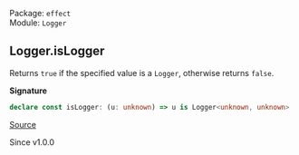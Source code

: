 Package: `effect`<br />
Module: `Logger`<br />

## Logger.isLogger

Returns `true` if the specified value is a `Logger`, otherwise returns `false`.

**Signature**

```ts
declare const isLogger: (u: unknown) => u is Logger<unknown, unknown>
```

[Source](https://github.com/Effect-TS/effect/tree/main/packages/effect/src/Logger.ts#L702)

Since v1.0.0